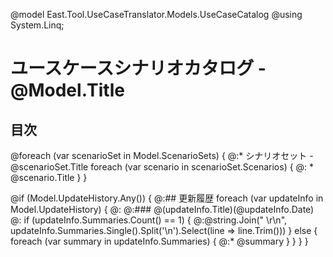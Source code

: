 @model East.Tool.UseCaseTranslator.Models.UseCaseCatalog
@using System.Linq;
# ユースケースシナリオカタログ - @Model.Title

## 目次

@foreach (var scenarioSet in Model.ScenarioSets) {
@:* シナリオセット - @scenarioSet.Title
	foreach (var scenario in scenarioSet.Scenarios) {
@:    * @scenario.Title
	}
}

@if (Model.UpdateHistory.Any()) {
@:## 更新履歴
	foreach (var updateInfo in Model.UpdateHistory) {
@:
@:### @(updateInfo.Title)(@updateInfo.Date)
@:
		if (updateInfo.Summaries.Count() == 1) {
@:@string.Join("  \r\n", updateInfo.Summaries.Single().Split('\n').Select(line => line.Trim()))
		}
		else {
			foreach (var summary in updateInfo.Summaries) {
@:* @summary
			}
		}
	}
}